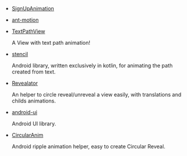 * [SignUpAnimation](https://github.com/qike2015/SignUpAnimation)
* [ant-motion](https://github.com/ant-design/ant-motion)
* [TextPathView](https://github.com/totond/TextPathView)

    A View with text path animation!
* [stencil](https://github.com/thoughtbot/stencil)

    Android library, written exclusively in kotlin, for animating the path created from text.
* [Revealator](https://github.com/Jaouan/Revealator)

    An helper to circle reveal/unreveal a view easily, with translations and childs animations.
* [android-ui](https://github.com/markushi/android-ui)

    Android UI library.
* [CircularAnim](https://github.com/XunMengWinter/CircularAnim)

    Android ripple animation helper, easy to create Circular Reveal.